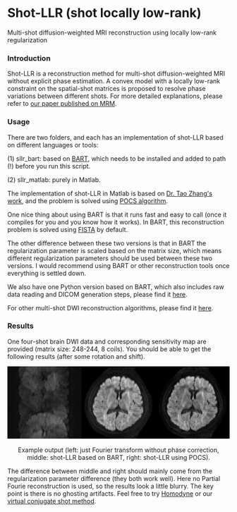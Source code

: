 # Shot-LLR (shot locally low-rank)
Multi-shot diffusion-weighted MRI reconstruction using locally low-rank regularization

### Introduction
Shot-LLR is a reconstruction method for multi-shot diffusion-weighted MRI without explicit phase estimation. A convex model with a locally low-rank constraint on the spatial-shot matrices is proposed to resolve phase variations between different shots. For more detailed explanations, please refer to [our paper published on MRM](https://onlinelibrary.wiley.com/doi/full/10.1002/mrm.27488).

### Usage
There are two folders, and each has an implementation of shot-LLR based on different languages or tools:

(1) sllr_bart: based on [BART](https://mrirecon.github.io/bart/), which needs to be installed and added to path (!) before you run this script. 

(2) sllr_matlab: purely in Matlab.

The implementation of shot-LLR in Matlab is based on [Dr. Tao Zhang's work](http://mrsrl.stanford.edu/~tao/software.html), and the problem is solved using [POCS algorithm](https://en.wikipedia.org/wiki/Projections_onto_convex_sets). 

One nice thing about using BART is that it runs fast and easy to call (once it compiles for you and you know how it works). In BART, this reconstruction problem is solved using [FISTA](https://people.rennes.inria.fr/Cedric.Herzet/Cedric.Herzet/Sparse_Seminar/Entrees/2012/11/12_A_Fast_Iterative_Shrinkage-Thresholding_Algorithmfor_Linear_Inverse_Problems_(A._Beck,_M._Teboulle)_files/Breck_2009.pdf) by default. 

The other difference between these two versions is that in BART the regularization parameter is scaled based on the matrix size, which means different regularization parameters should be used between these two versions. I would recommend using BART or other reconstruction tools once everything is settled down.

We also have one Python version based on BART, which also includes raw data reading and DICOM generation steps, please find it [here](). 

For other multi-shot DWI reconstruction algorithms, please find it [here]().

### Results
One four-shot brain DWI data and corresponding sensitivity map are provided (matrix size: 248-244, 8 coils). You should be able to get the following results (after some rotation and shift). 

<div align="center">
  <img = src="Results.png" width=“300px” />
  <p>Example output (left: just Fourier transform without phase correction, middle: shot-LLR based on BART, right: shot-LLR using POCS).</p>
</div>

The difference between middle and right should mainly come from the regularization parameter difference (they both work well). Here no Partial Fourie reconstruction is used, so the results look a little blurry. The key point is there is no ghosting artifacts. Feel free to try [Homodyne](https://users.fmrib.ox.ac.uk/~karla/reading_group/lecture_notes/Recon_Pauly_read.pdf) or our [virtual conjugate shot method](https://onlinelibrary.wiley.com/doi/full/10.1002/mrm.27488).





